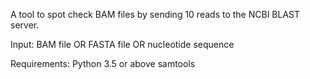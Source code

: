 A tool to spot check BAM files by sending 10 reads to the NCBI BLAST server.

Input:
    BAM file OR FASTA file OR nucleotide sequence

Requirements:
    Python 3.5 or above
    samtools